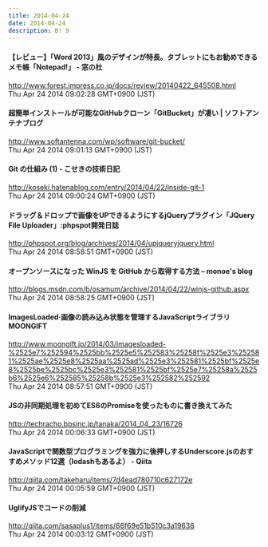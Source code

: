 ```yaml
---
title: 2014-04-24
date: 2014-04-24
description: B! 9
---
```


#### 【レビュー】「Word 2013」風のデザインが特長。タブレットにもお勧めできるメモ帳「Notepad!」 - 窓の杜
http://www.forest.impress.co.jp/docs/review/20140422_645508.html<br>
Thu Apr 24 2014 09:02:28 GMT+0900 (JST)<br>


####   超簡単インストールが可能なGitHubクローン「GitBucket」が凄い | ソフトアンテナブログ
http://www.softantenna.com/wp/software/git-bucket/<br>
Thu Apr 24 2014 09:01:13 GMT+0900 (JST)<br>


#### Git の仕組み (1) - こせきの技術日記
http://koseki.hatenablog.com/entry/2014/04/22/inside-git-1<br>
Thu Apr 24 2014 09:00:24 GMT+0900 (JST)<br>


#### ドラッグ＆ドロップで画像をUPできるようにするjQueryプラグイン「JQuery File Uploader」:phpspot開発日誌
http://phpspot.org/blog/archives/2014/04/upjqueryjquery.html<br>
Thu Apr 24 2014 08:58:51 GMT+0900 (JST)<br>


#### オープンソースになった WinJS を GitHub から取得する方法 – monoe's blog
http://blogs.msdn.com/b/osamum/archive/2014/04/22/winjs-github.aspx<br>
Thu Apr 24 2014 08:58:25 GMT+0900 (JST)<br>


#### ImagesLoaded·画像の読み込み状態を管理するJavaScriptライブラリ MOONGIFT
http://www.moongift.jp/2014/03/imagesloaded-%2525e7%252594%2525bb%2525e5%252583%25258f%2525e3%252581%2525ae%2525e8%2525aa%2525ad%2525e3%252581%2525bf%2525e8%2525be%2525bc%2525e3%252581%2525bf%2525e7%25258a%2525b6%2525e6%252585%25258b%2525e3%252582%252592<br>
Thu Apr 24 2014 08:57:51 GMT+0900 (JST)<br>


#### JSの非同期処理を初めてES6のPromiseを使ったものに書き換えてみた
http://techracho.bpsinc.jp/tanaka/2014_04_23/16726<br>
Thu Apr 24 2014 00:06:33 GMT+0900 (JST)<br>


#### JavaScriptで関数型プログラミングを強力に後押しするUnderscore.jsのおすすめメソッド12選（lodashもあるよ） - Qiita
http://qiita.com/takeharu/items/7d4ead780710c627172e<br>
Thu Apr 24 2014 00:05:59 GMT+0900 (JST)<br>


#### UglifyJSでコードの削減
http://qiita.com/sasaplus1/items/66f69e51b510c3a19638<br>
Thu Apr 24 2014 00:03:12 GMT+0900 (JST)<br>



